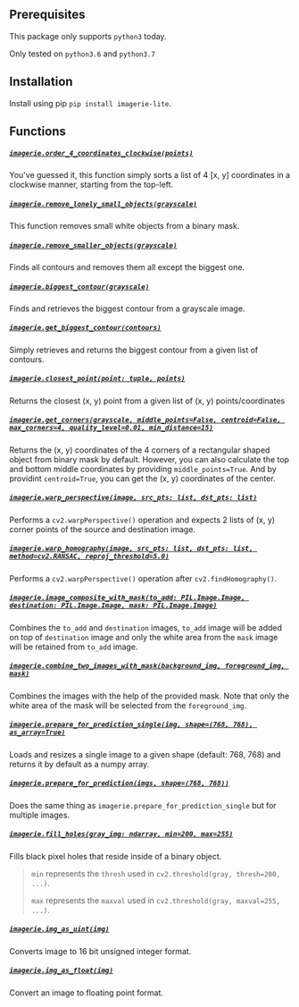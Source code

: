 Prerequisites
-------------
This package only supports `python3` today.

Only tested on `python3.6` and `python3.7`

Installation
------------
Install using pip `pip install imagerie-lite`.

Functions
---------

##### [`imagerie.order_4_coordinates_clockwise(points)`](https://github.com/ibragim64/imagerie/blob/ec9087742d165ecf116856574988874b39274325/imagerie/imagerie.py#L20)
You've guessed it, this function simply sorts a list of 4 [x, y] coordinates in a clockwise manner, starting from the top-left.

##### [`imagerie.remove_lonely_small_objects(grayscale)`](https://github.com/ibragim64/imagerie/blob/ec9087742d165ecf116856574988874b39274325/imagerie/imagerie.py#L235)
This function removes small white objects from a binary mask.  

##### [`imagerie.remove_smaller_objects(grayscale)`](https://github.com/ibragim64/imagerie/blob/ec9087742d165ecf116856574988874b39274325/imagerie/imagerie.py#L247)
Finds all contours and removes them all except the biggest one.

##### [`imagerie.biggest_contour(grayscale)`](https://github.com/ibragim64/imagerie/blob/ec9087742d165ecf116856574988874b39274325/imagerie/imagerie.py#L39)
Finds and retrieves the biggest contour from a grayscale image.

##### [`imagerie.get_biggest_contour(contours)`](https://github.com/ibragim64/imagerie/blob/ec9087742d165ecf116856574988874b39274325/imagerie/imagerie.py#L47)
Simply retrieves and returns the biggest contour from a given list of contours.

##### [`imagerie.closest_point(point: tuple, points)`](https://github.com/ibragim64/imagerie/blob/ec9087742d165ecf116856574988874b39274325/imagerie/imagerie.py#L62)
Returns the closest (x, y) point from a given list of (x, y) points/coordinates

##### [`imagerie.get_corners(grayscale, middle_points=False, centroid=False, max_corners=4, quality_level=0.01, min_distance=15)`](https://github.com/ibragim64/imagerie/blob/ec9087742d165ecf116856574988874b39274325/imagerie/imagerie.py#L79)
Returns the (x, y) coordinates of the 4 corners of a rectangular shaped object from binary mask by default.
However, you can also calculate the top and bottom middle coordinates by providing `middle_points=True`.
And by providint `centroid=True`, you can get the (x, y) coordinates of the center.

##### [`imagerie.warp_perspective(image, src_pts: list, dst_pts: list)`](https://github.com/ibragim64/imagerie/blob/ec9087742d165ecf116856574988874b39274325/imagerie/imagerie.py#L134)
Performs a `cv2.warpPerspective()` operation and expects 2 lists of (x, y) corner points of the source 
and destination image.  

##### [`imagerie.warp_homography(image, src_pts: list, dst_pts: list, method=cv2.RANSAC, reproj_threshold=5.0)`](https://github.com/ibragim64/imagerie/blob/ec9087742d165ecf116856574988874b39274325/imagerie/imagerie.py#L149)
Performs a `cv2.warpPerspective()` operation after `cv2.findHomography()`.

##### [`imagerie.image_composite_with_mask(to_add: PIL.Image.Image, destination: PIL.Image.Image, mask: PIL.Image.Image)`](https://github.com/ibragim64/imagerie/blob/ec9087742d165ecf116856574988874b39274325/imagerie/imagerie.py#L164)
Combines the `to_add` and `destination` images, `to_add` image will be added on top of `destination` image
and only the white area from the `mask` image will be retained from `to_add` image.

##### [`imagerie.combine_two_images_with_mask(background_img, foreground_img, mask)`](https://github.com/ibragim64/imagerie/blob/ec9087742d165ecf116856574988874b39274325/imagerie/imagerie.py#L174)
Combines the images with the help of the provided mask.
Note that only the white area of the mask will be selected from the `foreground_img`.

##### [`imagerie.prepare_for_prediction_single(img, shape=(768, 768), as_array=True)`](https://github.com/ibragim64/imagerie/blob/ec9087742d165ecf116856574988874b39274325/imagerie/imagerie.py#L208)
Loads and resizes a single image to a given shape (default: 768, 768) and returns it by default as a numpy array.

##### [`imagerie.prepare_for_prediction(imgs, shape=(768, 768))`](https://github.com/ibragim64/imagerie/blob/ec9087742d165ecf116856574988874b39274325/imagerie/imagerie.py#L222)
Does the same thing as `imagerie.prepare_for_prediction_single` but for multiple images.

##### [`imagerie.fill_holes(gray_img: ndarray, min=200, max=255)`](https://github.com/ibragim64/imagerie/blob/ec9087742d165ecf116856574988874b39274325/imagerie/imagerie.py#L261)
Fills black pixel holes that reside inside of a binary object.  

> `min` represents the `thresh` used in `cv2.threshold(gray, thresh=200, ...)`.  
>
> `max` represents the `maxval` used in `cv2.threshold(gray, maxval=255, ...)`.

##### [`imagerie.img_as_uint(img)`](https://github.com/ibragim64/imagerie/blob/ec9087742d165ecf116856574988874b39274325/imagerie/operations/img.py#L226)
Converts image to 16 bit unsigned integer format.

##### [`imagerie.img_as_float(img)`](https://github.com/ibragim64/imagerie/blob/ec9087742d165ecf116856574988874b39274325/imagerie/operations/img.py#L233)
Convert an image to floating point format.